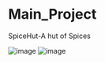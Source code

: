# Main_Project
SpiceHut-A hut of Spices

![image](https://user-images.githubusercontent.com/98299754/220836287-0c750601-14b1-438c-8a48-a185bb558fcf.png)
![image](https://user-images.githubusercontent.com/98299754/220836856-e4f04d4e-f479-447b-89a4-457d2e8d33db.png)
